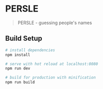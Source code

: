 # PERSLE

> PERSLE - guessing people's names

## Build Setup

``` bash
# install dependencies
npm install

# serve with hot reload at localhost:8080
npm run dev

# build for production with minification
npm run build
```
